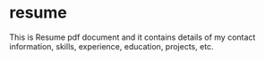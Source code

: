 # resume
This is Resume pdf document and it contains details of my contact information, skills, experience, education, projects, etc.
